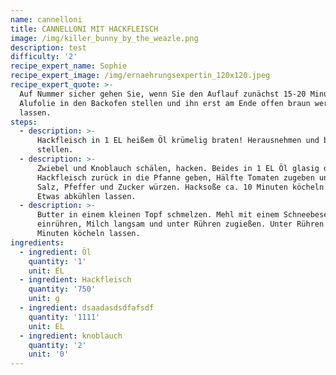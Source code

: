 ```yaml
---
name: cannelloni
title: CANNELLONI MIT HACKFLEISCH
image: /img/killer_bunny_by_the_weazle.png
description: test
difficulty: '2'
recipe_expert_name: Sophie
recipe_expert_image: /img/ernaehrungsexpertin_120x120.jpeg
recipe_expert_quote: >-
  Auf Nummer sicher gehen Sie, wenn Sie den Auflauf zunächst 15-20 Minuten mit
  Alufolie in den Backofen stellen und ihn erst am Ende offen braun werden
  lassen.
steps:
  - description: >-
      Hackfleisch in 1 EL heißem Öl krümelig braten! Herausnehmen und beiseite
      stellen.
  - description: >-
      Zwiebel und Knoblauch schälen, hacken. Beides in 1 EL Öl glasig dünsten.
      Hackfleisch zurück in die Pfanne geben, Hälfte Tomaten zugeben und mit
      Salz, Pfeffer und Zucker würzen. Hacksoße ca. 10 Minuten köcheln lassen.
      Etwas abkühlen lassen.
  - description: >-
      Butter in einem kleinen Topf schmelzen. Mehl mit einem Schneebesen
      einrühren, Milch langsam und unter Rühren zugießen. Unter Rühren ca. 2
      Minuten köcheln lassen.
ingredients:
  - ingredient: Öl
    quantity: '1'
    unit: EL
  - ingredient: Hackfleisch
    quantity: '750'
    unit: g
  - ingredient: dsaadasdsdfafsdf
    quantity: '1111'
    unit: EL
  - ingredient: knoblauch
    quantity: '2'
    unit: '0'
---
```


